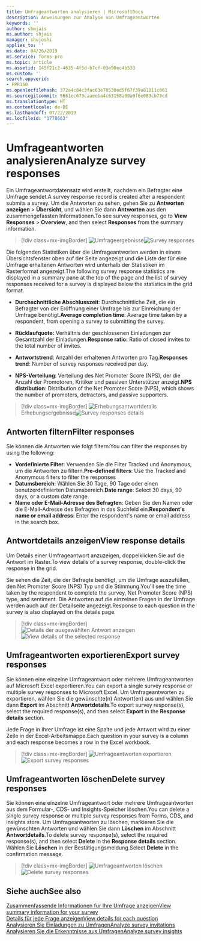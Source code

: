 ```yaml
---
title: Umfrageantworten analysieren | MicrosoftDocs
description: Anweisungen zur Analyse von Umfrageantworten
keywords: ''
author: sbmjais
ms.author: shjais
manager: shujoshi
applies_to: ''
ms.date: 04/26/2019
ms.service: forms-pro
ms.topic: article
ms.assetid: 145f21c2-4635-4f5d-b7cf-03e90ec4b533
ms.custom: ''
search.appverid:
- FPR160
ms.openlocfilehash: 372a4c84c3fac63e70530ed5f67f39a81011c061
ms.sourcegitcommit: 5661ec673caaeeba4c63158a98a0f6e083cb73cd
ms.translationtype: HT
ms.contentlocale: de-DE
ms.lasthandoff: 07/22/2019
ms.locfileid: "1778663"
---
```

# <a name="analyze-survey-responses"></a><span data-ttu-id="65ae5-103">Umfrageantworten analysieren</span><span class="sxs-lookup"><span data-stu-id="65ae5-103">Analyze survey responses</span></span>



<span data-ttu-id="65ae5-104">Ein Umfrageantwortdatensatz wird erstellt, nachdem ein Befragter eine Umfrage sendet.</span><span class="sxs-lookup"><span data-stu-id="65ae5-104">A survey response record is created after a respondent submits a survey.</span></span> <span data-ttu-id="65ae5-105">Um die Antworten zu sehen, gehen Sie zu **Antworten anzeigen** &gt; **Übersicht**, und wählen Sie dann **Antworten** aus den zusammengefassten Informationen.</span><span class="sxs-lookup"><span data-stu-id="65ae5-105">To see survey responses, go to **View Responses** &gt; **Overview**, and then select **Responses** from the summary information.</span></span>

> [!div class=mx-imgBorder]
> <span data-ttu-id="65ae5-106">![Umfrageergebnisse](media/survey-responses.png "Umfrageergebnisse")</span><span class="sxs-lookup"><span data-stu-id="65ae5-106">![Survey responses](media/survey-responses.png "Survey responses")</span></span>

<span data-ttu-id="65ae5-107">Die folgenden Statistiken über die Umfrageantworten werden in einem Übersichtsfenster oben auf der Seite angezeigt und die Liste der für eine Umfrage erhaltenen Antworten wird unterhalb der Statistiken im Rasterformat angezeigt.</span><span class="sxs-lookup"><span data-stu-id="65ae5-107">The following survey response statistics are displayed in a summary pane at the top of the page and the list of survey responses received for a survey is displayed below the statistics in the grid format.</span></span>

- <span data-ttu-id="65ae5-108">**Durchschnittliche Abschlusszeit**: Durchschnittliche Zeit, die ein Befragter von der Eröffnung einer Umfrage bis zur Einreichung der Umfrage benötigt.</span><span class="sxs-lookup"><span data-stu-id="65ae5-108">**Average completion time**: Average time taken by a respondent, from opening a survey to submitting the survey.</span></span>

- <span data-ttu-id="65ae5-109">**Rücklaufquote:** Verhältnis der geschlossenen Einladungen zur Gesamtzahl der Einladungen.</span><span class="sxs-lookup"><span data-stu-id="65ae5-109">**Response ratio:** Ratio of closed invites to the total number of invites.</span></span>

- <span data-ttu-id="65ae5-110">**Antwortstrend**: Anzahl der erhaltenen Antworten pro Tag.</span><span class="sxs-lookup"><span data-stu-id="65ae5-110">**Responses trend**: Number of survey responses received per day.</span></span>

- <span data-ttu-id="65ae5-111">**NPS-Verteilung**: Verteilung des Net Promoter Score (NPS), der die Anzahl der Promotoren, Kritiker und passiven Unterstützer anzeigt.</span><span class="sxs-lookup"><span data-stu-id="65ae5-111">**NPS distribution**: Distribution of the Net Promoter Score (NPS), which shows the number of promoters, detractors, and passive supporters.</span></span>

> [!div class=mx-imgBorder]
> <span data-ttu-id="65ae5-112">![Erhebungsantwortdetails](media/survey-responses-details.png "Erhebungsantwortdetails")Erhebungsergebnisse</span><span class="sxs-lookup"><span data-stu-id="65ae5-112">![Survey responses details](media/survey-responses-details.png "Survey responses details")</span></span>

## <a name="filter-responses"></a><span data-ttu-id="65ae5-113">Antworten filtern</span><span class="sxs-lookup"><span data-stu-id="65ae5-113">Filter responses</span></span>

<span data-ttu-id="65ae5-114">Sie können die Antworten wie folgt filtern:</span><span class="sxs-lookup"><span data-stu-id="65ae5-114">You can filter the responses by using the following:</span></span>
- <span data-ttu-id="65ae5-115">**Vordefinierte Filter**: Verwenden Sie die Filter Tracked und Anonymous, um die Antworten zu filtern.</span><span class="sxs-lookup"><span data-stu-id="65ae5-115">**Pre-defined filters**: Use the Tracked and Anonymous filters to filter the responses</span></span>
- <span data-ttu-id="65ae5-116">**Datumsbereich**: Wählen Sie 30 Tage, 90 Tage oder einen benutzerdefinierten Datumsbereich.</span><span class="sxs-lookup"><span data-stu-id="65ae5-116">**Date range**: Select 30 days, 90 days, or a custom date range.</span></span>
- <span data-ttu-id="65ae5-117">**Name oder E-Mail-Adresse des Befragten**: Geben Sie den Namen oder die E-Mail-Adresse des Befragten in das Suchfeld ein.</span><span class="sxs-lookup"><span data-stu-id="65ae5-117">**Respondent's name or email address**: Enter the respondent's name or email address in the search box.</span></span>

## <a name="view-response-details"></a><span data-ttu-id="65ae5-118">Antwortdetails anzeigen</span><span class="sxs-lookup"><span data-stu-id="65ae5-118">View response details</span></span>

<span data-ttu-id="65ae5-119">Um Details einer Umfrageantwort anzuzeigen, doppelklicken Sie auf die Antwort im Raster.</span><span class="sxs-lookup"><span data-stu-id="65ae5-119">To view details of a survey response, double-click the response in the grid.</span></span>

<span data-ttu-id="65ae5-120">Sie sehen die Zeit, die der Befragte benötigt, um die Umfrage auszufüllen, den Net Promoter Score (NPS) Typ und die Stimmung.</span><span class="sxs-lookup"><span data-stu-id="65ae5-120">You'll see the time taken by the respondent to complete the survey, Net Promoter Score (NPS) type, and sentiment.</span></span> <span data-ttu-id="65ae5-121">Die Antworten auf die einzelnen Fragen in der Umfrage werden auch auf der Detailseite angezeigt.</span><span class="sxs-lookup"><span data-stu-id="65ae5-121">Response to each question in the survey is also displayed on the details page.</span></span> 

> [!div class=mx-imgBorder]
> <span data-ttu-id="65ae5-122">![Details der ausgewählten Antwort anzeigen ](media/response-details.png "Details der ausgewählten Antwort anzeigen ")</span><span class="sxs-lookup"><span data-stu-id="65ae5-122">![View details of the selected response](media/response-details.png "View details of the selected response")</span></span>

## <a name="export-survey-responses"></a><span data-ttu-id="65ae5-123">Umfrageantworten exportieren</span><span class="sxs-lookup"><span data-stu-id="65ae5-123">Export survey responses</span></span>

<span data-ttu-id="65ae5-124">Sie können eine einzelne Umfrageantwort oder mehrere Umfrageantworten auf Microsoft Excel exportieren.</span><span class="sxs-lookup"><span data-stu-id="65ae5-124">You can export a single survey response or multiple survey responses to Microsoft Excel.</span></span> <span data-ttu-id="65ae5-125">Um Umfrageantworten zu exportieren, wählen Sie die gewünschte(n) Antwort(en) aus und wählen Sie dann **Export** im Abschnitt **Antwortdetails**.</span><span class="sxs-lookup"><span data-stu-id="65ae5-125">To export survey response(s), select the required response(s), and then select **Export** in the **Response details** section.</span></span>

<span data-ttu-id="65ae5-126">Jede Frage in Ihrer Umfrage ist eine Spalte und jede Antwort wird zu einer Zeile in der Excel-Arbeitsmappe.</span><span class="sxs-lookup"><span data-stu-id="65ae5-126">Each question in your survey is a column and each response becomes a row in the Excel workbook.</span></span> 

> [!div class=mx-imgBorder]
> <span data-ttu-id="65ae5-127">![Umfrageantworten exportieren](media/export-survey-response.png "Umfrageantworten exportieren")</span><span class="sxs-lookup"><span data-stu-id="65ae5-127">![Export survey responses](media/export-survey-response.png "Export survey responses")</span></span>

## <a name="delete-survey-responses"></a><span data-ttu-id="65ae5-128">Umfrageantworten löschen</span><span class="sxs-lookup"><span data-stu-id="65ae5-128">Delete survey responses</span></span>

<span data-ttu-id="65ae5-129">Sie können eine einzelne Umfrageantwort oder mehrere Umfrageantworten aus dem Formular-, CDS- und Insights-Speicher löschen.</span><span class="sxs-lookup"><span data-stu-id="65ae5-129">You can delete a single survey response or multiple survey responses from Forms, CDS, and insights store.</span></span> <span data-ttu-id="65ae5-130">Um Umfrageantworten zu löschen, markieren Sie die gewünschten Antworten und wählen Sie dann **Löschen** im Abschnitt **Antwortdetails**.</span><span class="sxs-lookup"><span data-stu-id="65ae5-130">To delete survey response(s), select the required response(s), and then select **Delete** in the **Response details** section.</span></span> <span data-ttu-id="65ae5-131">Wählen Sie **Löschen** in der Bestätigungsmeldung.</span><span class="sxs-lookup"><span data-stu-id="65ae5-131">Select **Delete** in the confirmation message.</span></span>

> [!div class=mx-imgBorder]
> <span data-ttu-id="65ae5-132">![Umfrageantworten löschen](media/delete-survey-invite.png "Umfrageantworten löschen")</span><span class="sxs-lookup"><span data-stu-id="65ae5-132">![Delete survey responses](media/delete-survey-invite.png "Delete survey responses")</span></span>

## <a name="see-also"></a><span data-ttu-id="65ae5-133">Siehe auch</span><span class="sxs-lookup"><span data-stu-id="65ae5-133">See also</span></span>

[<span data-ttu-id="65ae5-134">Zusammenfassende Informationen für Ihre Umfrage anzeigen</span><span class="sxs-lookup"><span data-stu-id="65ae5-134">View summary information for your survey</span></span>](view-summary-information.md)<br>
[<span data-ttu-id="65ae5-135">Details für jede Frage anzeigen</span><span class="sxs-lookup"><span data-stu-id="65ae5-135">View details for each question</span></span>](view-details-each-question.md)<br>
[<span data-ttu-id="65ae5-136">Analysieren Sie Einladungen zu Umfragen</span><span class="sxs-lookup"><span data-stu-id="65ae5-136">Analyze survey invitations</span></span>](analyze-survey-invitations.md)<br>
[<span data-ttu-id="65ae5-137">Analysieren Sie die Erkenntnisse aus Umfragen</span><span class="sxs-lookup"><span data-stu-id="65ae5-137">Analyze survey insights</span></span>](analyze-survey-insights.md)
